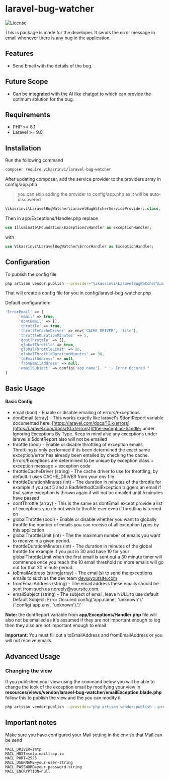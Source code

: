 # laravel-bug-watcher


[![License](https://img.shields.io/badge/License-MIT-blue.svg)](https://opensource.org/licenses/MIT)

This is package is made for the developer. It sends the error message in email whenever there is any bug in the application.

## Features

- Send Email with the details of the bug.

## Future Scope

- Can be integrated with the AI like chatgpt to which can provide the optimum solution for the bug.

## Requirements

- PHP >= 8.1
- Laravel >= 9.0

## Installation



Run the following command
```bash
composer require vikasrinvi/laravel-bug-watcher
 ```
After updating composer, add the service provider to the providers array in config/app.php
> you can skip adding the provider to config/app.php as it will be auto-discovered

```php
Vikasrinvi\LaravelBugWatcher\LaravelBugWatcherServiceProvider::class,
```

Then in app/Exceptions/Handler.php replace
```php
use Illuminate\Foundation\Exceptions\Handler as ExceptionHandler;
```
with
```php
use Vikasrinvi\LaravelBugWatcher\ErrorHandler as ExceptionHandler;
```

## Configuration
To publish the config file

```bash
php artisan vendor:publish --provider="Vikasrinvi\LaravelBugWatcher\LaravelBugWatcherServiceProvider" --tag="config"
```
That will create a config file for you in config/laravel-bug-watcher.php 



Default configuration:
```php
'ErrorEmail' => [
      'email' => true,
      'dontEmail' => [],
      'throttle' => true,
      'throttleCacheDriver' => env('CACHE_DRIVER', 'file'),
      'throttleDurationMinutes' => 5,
      'dontThrottle' => [],
      'globalThrottle' => true,
      'globalThrottleLimit' => 20,
      'globalThrottleDurationMinutes' => 30,
      'toEmailAddress' => null,
      'fromEmailAddress' => null,
      'emailSubject' => config('app.name'). " :- Error Occured "
]
```


## Basic Usage
#### Basic Config

* email (bool) - Enable or disable emailing of errors/exceptions
* dontEmail (array) - This works exactly like laravel's $dontReport variable documented here: [https://laravel.com/docs/10.x/errors](https://laravel.com/docs/10.x/errors)]#the-exception-handler under Ignoring Exceptions By Type. Keep in mind also any exceptions under laravel's $dontReport also will not be emailed
* throttle (bool) - Enable or disable throttling of exception emails. Throttling is only performed if its been determined the exact same exception/error has already been emailed by checking the cache. Errors/Exceptions are determined to be unique by exception class + exception message + exception code
* throttleCacheDriver (string) - The cache driver to use for throttling, by default it uses CACHE_DRIVER from your env file
* throttleDurationMinutes (int) - The duration in minutes of the throttle for example if you put 5 and a BadMethodCallException triggers an email if that same exception is thrown again it will not be emailed until 5 minutes have passed
* dontThrottle (array) - This is the same as dontEmail except provide a list of exceptions you do not wish to throttle ever even if throttling is turned on
* globalThrottle (bool) - Enable or disable whether you want to globally throttle the number of emails you can receive of all exception types by this application
* globalThrottleLimit (int) - The the maximum number of emails you want to receive in a given period.
* throttleDurationMinutes (int) - The duration in minutes of the global throttle for example if you put in 30 and have 10 for your globalThrottleLimit when the first email is sent out a 30 minute timer will commence once you reach the 10 email threshold no more emails will go out for that 30 minute period. 
* toEmailAddress (string|array) - The email(s) to send the exceptions emails to such as the dev team dev@yoursite.com
* fromEmailAddress (string) - The email address these emails should be sent from such as noreply@yoursite.com.
* emailSubject (string) - The subject of email, leave NULL to use default Default Subject: Error Occured config('app.name', 'unknown').' ('.config('app.env', 'unknown').')'

**Note:** the dontReport variable from **app/Exceptions/Handler.php** file will also not be emailed as it's assumed if they are not important enough to log then they also are not important enough to email

**Important:** You must fill out a toEmailAddress and fromEmailAddress or you will not receive emails.

## Advanced Usage
### Changing the view
If you published your view using the command below you will be able to change the look of the exception email
by modifying your view in **resources/views/vendor/laravel-bug-watcher/emailException.blade.php**
follow this to publish the view and the you can modify it
```bash
php artisan vendor:publish --provider="php artisan vendor:publish --provider="Vikasrinvi\LaravelBugWatcher\LaravelBugWatcherServiceProvider" --tag="views"
```


## Important notes
Make sure you have configured your Mail setting in the env so that Mail can be send
```
MAIL_DRIVER=smtp
MAIL_HOST=smtp.mailtrap.io
MAIL_PORT=2525
MAIL_USERNAME=your-user-string
MAIL_PASSWORD=your-password-string
MAIL_ENCRYPTION=null
```

